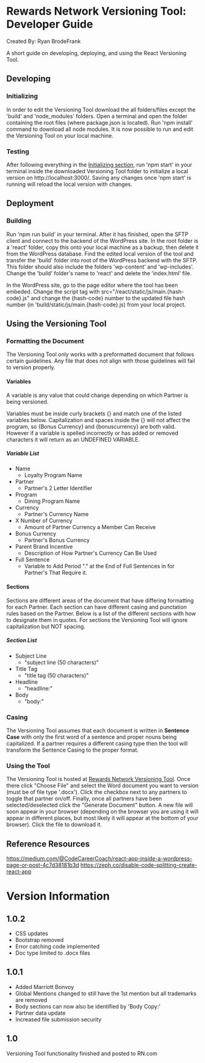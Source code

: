 # Rewards Network Versioning Tool: Developer Guide
Created By: Ryan BrodeFrank

A short guide on developing, deploying, and using the React Versioning Tool.

## Developing
### Initializing
In order to edit the Versioning Tool download the all folders/files except the 'build' and 'node_modules' folders. Open a terminal and open the folder containing the root files (where package.json is located). Run 'npm install' command to download all node modules. It is now possible to run and edit the Versioning Tool on your local machine.

### Testing
After following everything in the [Initializing section](#initializing), run 'npm start' in your terminal inside the downloaded Versioning Tool folder to initialize a local version on http://localhost:3000/. Saving any changes once 'npm start' is running will reload the local version with changes.

## Deployment
### Building
Run 'npm run build' in your terminal. After it has finished, open the SFTP client and connect to the backend of the WordPress site. In the root folder is a 'react' folder, copy this onto your local machine as a backup, then delete it from the WordPress database. Find the edited local version of the tool and transfer the 'build' folder into root of the WordPress backend with the SFTP. This folder should also include the folders 'wp-content' and 'wp-includes'. Change the 'build' folder's name to 'react' and delete the 'index.html' file.

In the WordPress site, go to the page editor where the tool has been embeded. Change the script tag with src="/react/static/js/main.{hash-code}.js" and change the {hash-code} number to the updated file hash number (in 'build/static/js/main.{hash-code}.js) from your local project.

## Using the Versioning Tool
### Formatting the Document
The Versioning Tool only works with a preformatted document that follows certain guidelines. Any file that does not align with those guidelines will fail to version properly.

#### Variables
A variable is any value that could change depending on which Partner is being versioned. 

Variables must be inside curly brackets {} and match one of the listed variables below. Capitalization and spaces inside the {} will not affect the program, so {Bonus Currency} and {bonuscurrency} are both valid. However if a variable is spelled incorrectly or has added or removed characters it will return as an UNDEFINED VARIABLE.

##### Variable List
* Name
    * Loyalty Program Name
* Partner
    * Partner's 2 Letter Identifier
* Program
    * Dining Program Name
* Currency
    * Partner's Currency Name
* X Number of Currency
    * Amount of Partner Currency a Member Can Receive
* Bonus Currency
    * Partner's Bonus Currency
* Parent Brand Incentive
    * Description of How Partner's Currency Can Be Used
* Full Sentence
    * Variable to Add Period "." at the End of Full Sentences in for Partner's That Require it.

#### Sections
Sections are different areas of the document that have differing formatting for each Partner. Each section can have different casing and punctation rules based on the Partner. Below is a list of the different sections with how to designate them in quotes. For sections the Versioning Tool will ignore capitalization but NOT spacing.

##### Section List
* Subject Line
    * "subject line (50 characters)"
* Title Tag
    * "title tag (50 characters)"
* Headline
    * "headline:"
* Body
    * "body:"

### Casing
The Versioning Tool assumes that each document is written in **Sentence Case** with only the first word of a sentence and proper nouns being capitalized. If a partner requires a different casing type then the tool will transform the Sentence Casing to the proper format. 

### Using the Tool
The Versioning Tool is hosted at [Rewards Network Versioning Tool](https://rewardsnetwork.staging.wpengine.com/versioning-tool/). Once there click "Choose File" and select the Word document you want to version (must be of file type '.docx'). Click the checkbox next to any partners to toggle that partner on/off. Finally, once all partners have been selected/deselected click the "Generate Document" button. A new file will soon appear in your browser (depending on the browser you are using it will appear in different places, but most likely it will appear at the bottom of your browser). Click the file to download it.

## Reference Resources
https://medium.com/@CodeCareerCoach/react-app-inside-a-wordpress-page-or-post-4c7d38181b3d
https://zeph.co/disable-code-splitting-create-react-app

# Version Information
## 1.0.2
* CSS updates
* Bootstrap removed
* Error catching code implemented
* Doc type limited to .docx files

## 1.0.1
* Added Marriott Bonvoy
* Global Mentions changed to still have the 1st mention but all trademarks are removed
* Body sections can now also be identified by 'Body Copy:'
* Partner data update
* Increased file submission security

## 1.0
Versioning Tool functionality finished and posted to RN.com